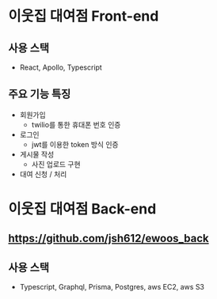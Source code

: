 ﻿# 이웃집 대여점 Front-end

## 사용 스택
* React, Apollo, Typescript
## 주요 기능 특징
* 회원가입
  - twilio를 통한 휴대폰 번호 인증
* 로그인
  - jwt를 이용한 token 방식 인증
* 게시물 작성
  - 사진 업로드 구현
* 대여 신청 / 처리 



# 이웃집 대여점 Back-end
## https://github.com/jsh612/ewoos_back
## 사용 스택
* Typescript, Graphql, Prisma, Postgres, aws EC2, aws S3

